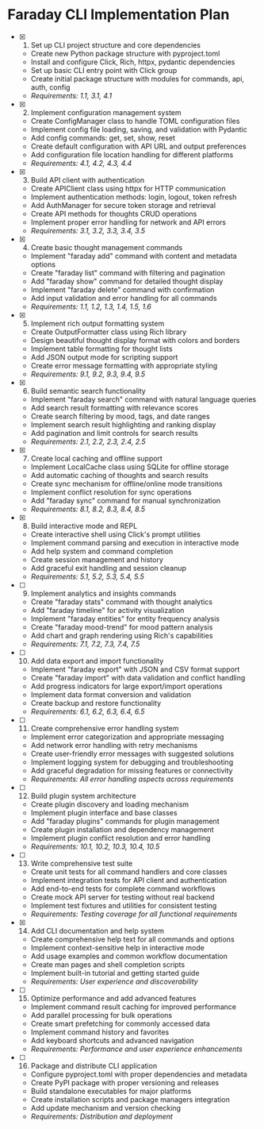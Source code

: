 # Faraday CLI Implementation Plan

- [x] 1. Set up CLI project structure and core dependencies
  - Create new Python package structure with pyproject.toml
  - Install and configure Click, Rich, httpx, pydantic dependencies
  - Set up basic CLI entry point with Click group
  - Create initial package structure with modules for commands, api, auth, config
  - _Requirements: 1.1, 3.1, 4.1_

- [x] 2. Implement configuration management system
  - Create ConfigManager class to handle TOML configuration files
  - Implement config file loading, saving, and validation with Pydantic
  - Add config commands: get, set, show, reset
  - Create default configuration with API URL and output preferences
  - Add configuration file location handling for different platforms
  - _Requirements: 4.1, 4.2, 4.3, 4.4_

- [x] 3. Build API client with authentication
  - Create APIClient class using httpx for HTTP communication
  - Implement authentication methods: login, logout, token refresh
  - Add AuthManager for secure token storage and retrieval
  - Create API methods for thoughts CRUD operations
  - Implement proper error handling for network and API errors
  - _Requirements: 3.1, 3.2, 3.3, 3.4, 3.5_

- [x] 4. Create basic thought management commands
  - Implement "faraday add" command with content and metadata options
  - Create "faraday list" command with filtering and pagination
  - Add "faraday show" command for detailed thought display
  - Implement "faraday delete" command with confirmation
  - Add input validation and error handling for all commands
  - _Requirements: 1.1, 1.2, 1.3, 1.4, 1.5, 1.6_

- [x] 5. Implement rich output formatting system
  - Create OutputFormatter class using Rich library
  - Design beautiful thought display format with colors and borders
  - Implement table formatting for thought lists
  - Add JSON output mode for scripting support
  - Create error message formatting with appropriate styling
  - _Requirements: 9.1, 9.2, 9.3, 9.4, 9.5_

- [x] 6. Build semantic search functionality
  - Implement "faraday search" command with natural language queries
  - Add search result formatting with relevance scores
  - Create search filtering by mood, tags, and date ranges
  - Implement search result highlighting and ranking display
  - Add pagination and limit controls for search results
  - _Requirements: 2.1, 2.2, 2.3, 2.4, 2.5_

- [x] 7. Create local caching and offline support
  - Implement LocalCache class using SQLite for offline storage
  - Add automatic caching of thoughts and search results
  - Create sync mechanism for offline/online mode transitions
  - Implement conflict resolution for sync operations
  - Add "faraday sync" command for manual synchronization
  - _Requirements: 8.1, 8.2, 8.3, 8.4, 8.5_

- [x] 8. Build interactive mode and REPL
  - Create interactive shell using Click's prompt utilities
  - Implement command parsing and execution in interactive mode
  - Add help system and command completion
  - Create session management and history
  - Add graceful exit handling and session cleanup
  - _Requirements: 5.1, 5.2, 5.3, 5.4, 5.5_

- [ ] 9. Implement analytics and insights commands
  - Create "faraday stats" command with thought analytics
  - Add "faraday timeline" for activity visualization
  - Implement "faraday entities" for entity frequency analysis
  - Create "faraday mood-trend" for mood pattern analysis
  - Add chart and graph rendering using Rich's capabilities
  - _Requirements: 7.1, 7.2, 7.3, 7.4, 7.5_

- [ ] 10. Add data export and import functionality
  - Implement "faraday export" with JSON and CSV format support
  - Create "faraday import" with data validation and conflict handling
  - Add progress indicators for large export/import operations
  - Implement data format conversion and validation
  - Create backup and restore functionality
  - _Requirements: 6.1, 6.2, 6.3, 6.4, 6.5_

- [ ] 11. Create comprehensive error handling system
  - Implement error categorization and appropriate messaging
  - Add network error handling with retry mechanisms
  - Create user-friendly error messages with suggested solutions
  - Implement logging system for debugging and troubleshooting
  - Add graceful degradation for missing features or connectivity
  - _Requirements: All error handling aspects across requirements_

- [ ] 12. Build plugin system architecture
  - Create plugin discovery and loading mechanism
  - Implement plugin interface and base classes
  - Add "faraday plugins" commands for plugin management
  - Create plugin installation and dependency management
  - Implement plugin conflict resolution and error handling
  - _Requirements: 10.1, 10.2, 10.3, 10.4, 10.5_

- [ ] 13. Write comprehensive test suite
  - Create unit tests for all command handlers and core classes
  - Implement integration tests for API client and authentication
  - Add end-to-end tests for complete command workflows
  - Create mock API server for testing without real backend
  - Implement test fixtures and utilities for consistent testing
  - _Requirements: Testing coverage for all functional requirements_

- [x] 14. Add CLI documentation and help system
  - Create comprehensive help text for all commands and options
  - Implement context-sensitive help in interactive mode
  - Add usage examples and common workflow documentation
  - Create man pages and shell completion scripts
  - Implement built-in tutorial and getting started guide
  - _Requirements: User experience and discoverability_

- [ ] 15. Optimize performance and add advanced features
  - Implement command result caching for improved performance
  - Add parallel processing for bulk operations
  - Create smart prefetching for commonly accessed data
  - Implement command history and favorites
  - Add keyboard shortcuts and advanced navigation
  - _Requirements: Performance and user experience enhancements_

- [ ] 16. Package and distribute CLI application
  - Configure pyproject.toml with proper dependencies and metadata
  - Create PyPI package with proper versioning and releases
  - Build standalone executables for major platforms
  - Create installation scripts and package managers integration
  - Add update mechanism and version checking
  - _Requirements: Distribution and deployment_